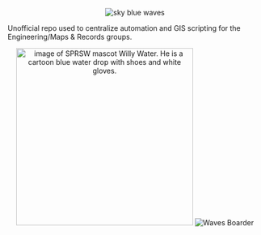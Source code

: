 <p align="center">
    <img src="https://github.com/user-attachments/assets/e4179cf3-b143-4e52-a59b-462c6b46c30c" title="sky blue waves">
</p>
Unofficial repo used to centralize automation and GIS scripting for the Engineering/Maps & Records groups. 


<p align="center">
  <img src="https://github.com/user-attachments/assets/7b815520-fa00-44cf-ba76-c9e28e939f83" width="350" title="image of SPRSW mascot Willy Water. He is a cartoon blue water drop with shoes and white gloves.">
  <img src="https://github.com/user-attachments/assets/40a383b2-3e77-4997-92df-f5d878af4dad" title="Waves Boarder">
</p>


